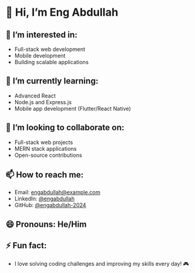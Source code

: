 # 👋 Hi, I’m Eng Abdullah

## 👀 I’m interested in:
- Full-stack web development
- Mobile development
- Building scalable applications

## 🌱 I’m currently learning:
- Advanced React
- Node.js and Express.js
- Mobile app development (Flutter/React Native)

## 💞️ I’m looking to collaborate on:
- Full-stack web projects
- MERN stack applications
- Open-source contributions

## 📫 How to reach me:
- Email: engabdullah@example.com
- LinkedIn: [@engabdullah](https://www.linkedin.com/in/engabdullah)
- GitHub: [@engabdullah-2024](https://github.com/engabdullah-2024)

## 😄 Pronouns: He/Him

## ⚡ Fun fact:
- I love solving coding challenges and improving my skills every day! 🎮
